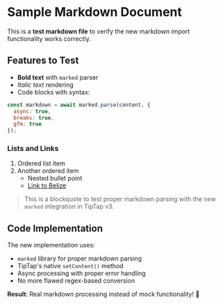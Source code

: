# Sample Markdown Document

This is a **test markdown file** to verify the new markdown import functionality works correctly.

## Features to Test

- **Bold text** with `marked` parser
- *Italic text* rendering 
- Code blocks with syntax:

```javascript
const markdown = await marked.parse(content, {
  async: true,
  breaks: true,
  gfm: true
});
```

### Lists and Links

1. Ordered list item
2. Another ordered item
   - Nested bullet point
   - [Link to Belize](https://www.belize.com)

> This is a blockquote to test proper markdown parsing
> with the new `marked` integration in TipTap v3.

## Code Implementation

The new implementation uses:
- `marked` library for proper markdown parsing
- TipTap's native `setContent()` method
- Async processing with proper error handling
- No more flawed regex-based conversion

**Result**: Real markdown processing instead of mock functionality! 🚀